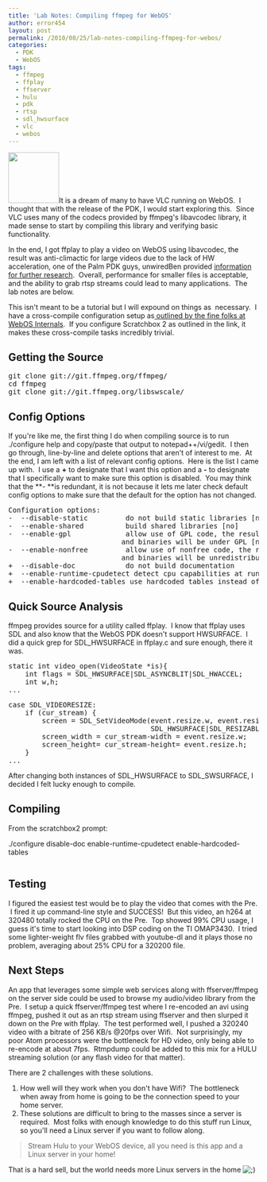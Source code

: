 ```yaml
---
title: 'Lab Notes: Compiling ffmpeg for WebOS'
author: error454
layout: post
permalink: /2010/08/25/lab-notes-compiling-ffmpeg-for-webos/
categories:
  - PDK
  - WebOS
tags:
  - ffmpeg
  - ffplay
  - ffserver
  - hulu
  - pdk
  - rtsp
  - sdl_hwsurface
  - vlc
  - webos
---
```

<img class="size-full wp-image-429 alignleft" title="vlc" src="{{ site.url }}/assets/uploads/2010/08/vlc.png" alt="" width="102" height="102" />It is a dream of many to have VLC running on WebOS.  I thought that with the release of the PDK, I would start exploring this.  Since VLC uses many of the codecs provided by ffmpeg's libavcodec library, it made sense to start by compiling this library and verifying basic functionality.
<!--more-->
In the end, I got ffplay to play a video on WebOS using libavcodec, the result was anti-climactic for large videos due to the lack of HW acceleration, one of the Palm PDK guys, unwiredBen provided <a href="http://developer.palm.com/distribution/viewtopic.php?sid=4ac3c9894ea8400e04ae978200205a51&lastaction=login&f=70&t=8505" target="_blank">information for further research</a>.  Overall, performance for smaller files is acceptable, and the ability to grab rtsp streams could lead to many applications.  The lab notes are below.



This isn't meant to be a tutorial but I will expound on things as  necessary.  I have a cross-compile configuration setup as<a href="http://www.webos-internals.org/wiki/WebOS_Internals_PDK" target="_blank"> outlined by the fine folks at WebOS Internals</a>.  If you configure Scratchbox 2 as outlined in the link, it makes these cross-compile tasks incredibly trivial.

## Getting the Source

<pre>git clone git://git.ffmpeg.org/ffmpeg/
cd ffmpeg
git clone git://git.ffmpeg.org/libswscale/
</pre>

## Config Options

If you're like me, the first thing I do when compiling source is to run ./configure help and copy/paste that output to notepad++/vi/gedit.  I then go through, line-by-line and delete options that aren't of interest to me.  At the end, I am left with a list of relevant config options.  Here is the list I came up with.  I use a **+** to designate that I want this option and a **-** to designate that I specifically want to make sure this option is disabled.  You may think that the **- **is redundant, it is not because it lets me later check default config options to make sure that the default for the option has not changed.

<pre>Configuration options:
-  --disable-static         do not build static libraries [no]
-  --enable-shared          build shared libraries [no]
-  --enable-gpl             allow use of GPL code, the resulting libs
                           and binaries will be under GPL [no]
-  --enable-nonfree         allow use of nonfree code, the resulting libs
                           and binaries will be unredistributable [no]
+  --disable-doc            do not build documentation
+  --enable-runtime-cpudetect detect cpu capabilities at runtime (bigger binary)
+  --enable-hardcoded-tables use hardcoded tables instead of runtime generation
</pre>

## Quick Source Analysis

ffmpeg provides source for a utility called ffplay.  I know that ffplay uses SDL and also know that the WebOS PDK doesn't support HWSURFACE.  I did a quick grep for SDL_HWSURFACE in ffplay.c and sure enough, there it was.

<pre>static int video_open(VideoState *is){
    int flags = SDL_HWSURFACE|SDL_ASYNCBLIT|SDL_HWACCEL;
    int w,h;
...
</pre>

<pre>case SDL_VIDEORESIZE:
	if (cur_stream) {
		screen = SDL_SetVideoMode(event.resize.w, event.resize.h, 0,
								  SDL_HWSURFACE|SDL_RESIZABLE|SDL_ASYNCBLIT|SDL_HWACCEL);
		screen_width = cur_stream-width = event.resize.w;
		screen_height= cur_stream-height= event.resize.h;
	}
...
</pre>

After changing both instances of SDL\_HWSURFACE to SDL\_SWSURFACE, I decided I felt lucky enough to compile.

## Compiling

From the scratchbox2 prompt:

./configure disable-doc enable-runtime-cpudetect enable-hardcoded-tables

<img src='' alt=''>

## **Testing**

I figured the easiest test would be to play the video that comes with the Pre.  I fired it up command-line style and SUCCESS!  But this video, an h264 at 320480 totally rocked the CPU on the Pre.  Top showed 99% CPU usage, I guess it's time to start looking into DSP coding on the TI OMAP3430.  I tried some lighter-weight flv files grabbed with youtube-dl and it plays those no problem, averaging about 25% CPU for a 320200 file.

## Next Steps

An app that leverages some simple web services along with ffserver/ffmpeg on the server side could be used to browse my audio/video library from the Pre.  I setup a quick ffserver/ffmpeg test where I re-encoded an avi using ffmpeg, pushed it out as an rtsp stream using ffserver and then slurped it down on the Pre with ffplay.  The test performed well, I pushed a 320240 video with a bitrate of 256 KB/s @20fps over Wifi.  Not surprisingly, my poor Atom processors were the bottleneck for HD video, only being able to re-encode at about 7fps.  Rtmpdump could be added to this mix for a HULU streaming solution (or any flash video for that matter).

There are 2 challenges with these solutions.

1.  How well will they work when you don't have Wifi?  The bottleneck when away from home is going to be the connection speed to your home server.
2.  These solutions are difficult to bring to the masses since a server is required.  Most folks with enough knowledge to do this stuff run Linux, so you'll need a Linux server if you want to follow along.

> Stream Hulu to your WebOS device, all you need is this app and a Linux server in your home!

That is a hard sell, but the world needs more Linux servers in the home <img src="http://www.error454.com/wp-includes/images/smilies/icon_wink.gif" alt=";)" class="wp-smiley" />